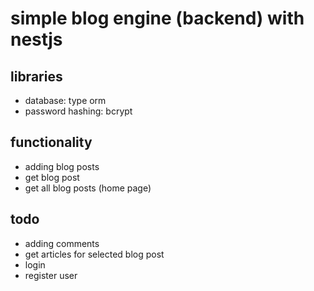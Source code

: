 # simple blog engine (backend) with nestjs

## libraries
- database: type orm
- password hashing: bcrypt

## functionality
- adding blog posts
- get blog post
- get all blog posts (home page)

## todo
- adding comments
- get articles for selected blog post
- login
- register user
